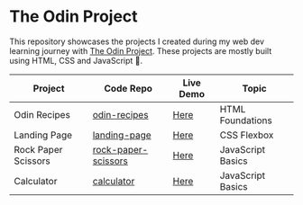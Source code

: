 # The Odin Project

This repository showcases the projects I created during my web dev learning journey with [The Odin Project](https://www.theodinproject.com/). These projects are mostly built using HTML, CSS and JavaScript 🎯.

| Project             | Code Repo                                    | Live Demo                                                                  | Topic             |
| ------------------- | -------------------------------------------- | -------------------------------------------------------------------------- | ----------------- |
| Odin Recipes        | [odin-recipes](./odin-recipes)               | [Here](https://chanronnie.github.io/the-odin-project/odin-recipes/)        | HTML Foundations  |
| Landing Page        | [landing-page](./landing-page)               | [Here](https://chanronnie.github.io/the-odin-project/landing-page/)        | CSS Flexbox       |
| Rock Paper Scissors | [rock-paper-scissors](./rock-paper-scissors) | [Here](https://chanronnie.github.io/the-odin-project/rock-paper-scissors/) | JavaScript Basics |
| Calculator          | [calculator](./calculator)                   | [Here](https://chanronnie.github.io/the-odin-project/calculator/)          | JavaScript Basics |
